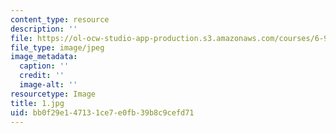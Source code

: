 ```yaml
---
content_type: resource
description: ''
file: https://ol-ocw-studio-app-production.s3.amazonaws.com/courses/6-912-introduction-to-copyright-law-january-iap-2006/bb0f29e147131ce7e0fb39b8c9cefd71_1.jpg
file_type: image/jpeg
image_metadata:
  caption: ''
  credit: ''
  image-alt: ''
resourcetype: Image
title: 1.jpg
uid: bb0f29e1-4713-1ce7-e0fb-39b8c9cefd71
---
```

